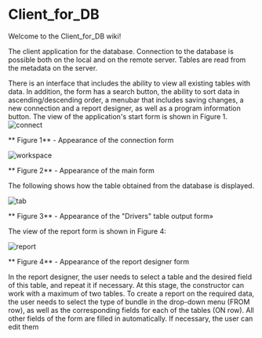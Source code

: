 # Client_for_DB
Welcome to the Client_for_DB wiki!

The client application for the database. Connection to the database is possible both on the local and on the remote server. Tables are read from the metadata on the server.

There is an interface that includes the ability to view all existing tables with data. In addition, the form has a search button, the ability to sort data in ascending/descending order, a menubar that includes saving changes, a new connection and a report designer, as well as a program information button. The view of the application's start form is shown in Figure 1.
![connect](https://user-images.githubusercontent.com/8268783/120997427-9eeda000-c7a0-11eb-9687-6a6a15980236.png)

** Figure 1** - Appearance of the connection form

![workspace](https://user-images.githubusercontent.com/8268783/120997554-bdec3200-c7a0-11eb-8904-d1c984e00715.png)

** Figure 2** - Appearance of the main form

The following shows how the table obtained from the database is displayed.

![tab](https://user-images.githubusercontent.com/8268783/120997581-c47aa980-c7a0-11eb-89bc-e4289eff0093.png)

** Figure 3** - Appearance of the "Drivers" table output form»

The view of the report form is shown in Figure 4:

![report](https://user-images.githubusercontent.com/8268783/120997609-c9d7f400-c7a0-11eb-90f3-bcc35931e249.png)

** Figure 4** - Appearance of the report designer form

In the report designer, the user needs to select a table and the desired field of this table, and repeat it if necessary. At this stage, the constructor can work with a maximum of two tables. To create a report on the required data, the user needs to select the type of bundle in the drop-down menu (FROM row), as well as the corresponding fields for each of the tables (ON row). All other fields of the form are filled in automatically. If necessary, the user can edit them
